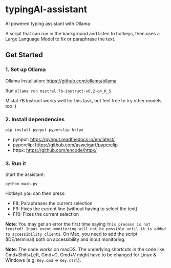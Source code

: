 # typingAI-assistant
AI powered typing assistant with Ollama

A script that can run in the background and listen to hotkeys, then uses a Large Language Model to fix or paraphrase the text.
## Get Started

### 1. Set up Ollama

Ollama Installation: https://github.com/ollama/ollama

Run `ollama run mistral:7b-instruct-v0.2-q4_K_S`

Mistal 7B Instruct works well for this task, but feel free to try other models, too :)

### 2. Install dependencies
```
pip install pynput pyperclip httpx
```

- pynput: https://pynput.readthedocs.io/en/latest/
- pyperclip: https://github.com/asweigart/pyperclip
- httpx: https://github.com/encode/httpx/

### 3. Run it

Start the assistant:

```
python main.py
```

Hotkeys you can then press:
- F8: Paraphrases the current selection
- F9: Fixes the current line (without having to select the text)
- F10: Fixes the current selection

**Note**: You may get an error the first time saying `This process is not trusted! Input event monitoring will not be possible until it is added to accessibility clients`. On Mac, you need to add the script (IDE/terminal) both on accessibility and input monitoring.

**Note**: The code works on macOS. The underlying shortcuts in the code like Cmd+Shift+Left, Cmd+C, Cmd+V might have to be changed for Linux & Windows (e.g. `Key.cmd` -> `Key.ctrl`).
